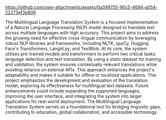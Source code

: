 

https://github.com/user-attachments/assets/0a399755-90c5-4684-a054-22273ef3b809


The Multilingual Language Translation System is a focused implementation of a Natural Language Processing (NLP) model designed to translate text across multiple languages with high accuracy. This project aims to address the growing need for effective cross-lingual communication by leveraging robust NLP libraries and frameworks, including NLTK, spaCy, Hugging Face's Transformers, Langid.py, and TextBlob.
At its core, the system utilizes pre-trained models and transformers to perform two critical tasks: language detection and text translation. By using a static dataset for training and validation, the system ensures contextually relevant translations while avoiding reliance on external APIs. This approach enhances the project's adaptability and makes it suitable for offline or localized applications.
This project emphasizes the development and evaluation of the translation model, exploring its effectiveness for multilingual text datasets. Future enhancements could include expanding the supported languages, improving the user interface, and integrating the system into larger applications for real-world deployment. The Multilingual Language Translation System serves as a foundational tool for bridging linguistic gaps, contributing to education, global collaboration, and accessible technology.
